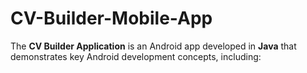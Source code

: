 # CV-Builder-Mobile-App
The **CV Builder Application** is an Android app developed in **Java** that demonstrates key Android development concepts, including:
